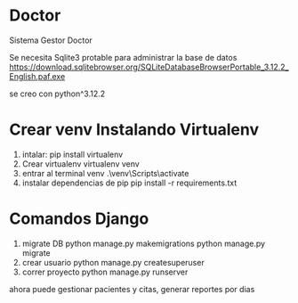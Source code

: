 # Doctor
Sistema Gestor Doctor

Se necesita Sqlite3 protable para administrar la base de datos
    https://download.sqlitebrowser.org/SQLiteDatabaseBrowserPortable_3.12.2_English.paf.exe

se creo con python^3.12.2

# Crear venv Instalando Virtualenv
1. intalar:
    pip install virtualenv
2. Crear virtualenv
    virtualenv venv
3. entrar al terminal venv
    .\venv\Scripts\activate
4. instalar dependencias de pip
    pip install -r requirements.txt

# Comandos Django
1. migrate DB
    python manage.py makemigrations
    python manage.py migrate
2. crear usuario
    python manage.py createsuperuser
3. correr proyecto
    python manage.py runserver

ahora puede gestionar pacientes y citas, generar reportes por dias